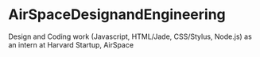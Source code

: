 # AirSpaceDesignandEngineering
Design and Coding work (Javascript, HTML/Jade, CSS/Stylus, Node.js) as an intern at Harvard Startup, AirSpace
